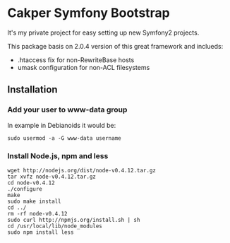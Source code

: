Cakper Symfony Bootstrap
========================

It's my private project for easy setting up new Symfony2 projects.

This package basis on 2.0.4 version of this great framework and inclueds:

* .htaccess fix for non-RewriteBase hosts
* umask configuration for non-ACL filesystems


Installation
------------

### Add your user to www-data group

In example in Debianoids it would be:

    sudo usermod -a -G www-data username


### Install Node.js, npm and less

    wget http://nodejs.org/dist/node-v0.4.12.tar.gz
    tar xvfz node-v0.4.12.tar.gz
    cd node-v0.4.12
    ./configure
    make
    sudo make install
    cd ../
    rm -rf node-v0.4.12
    sudo curl http://npmjs.org/install.sh | sh
    cd /usr/local/lib/node_modules
    sudo npm install less
    
    
    
